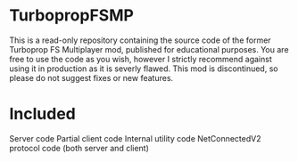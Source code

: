 # TurbopropFSMP
This is a read-only repository containing the source code of the former Turboprop FS Multiplayer mod, published for educational purposes. You are free to use the code as you wish, however I strictly recommend against using it in production as it is severly flawed. This mod is discontinued, so please do not suggest fixes or new features.

# Included
Server code
Partial client code
Internal utility code
NetConnectedV2 protocol code (both server and client)
